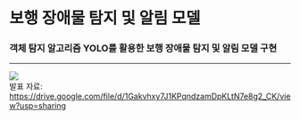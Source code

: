 # 보행 장애물 탐지 및 알림 모델
### 객체 탐지 알고리즘 YOLO를 활용한 보행 장애물 탐지 및 알림 모델 구현
---
[![](https://markdown-videos.deta.dev/youtube/4bv5xSlPIu4)](https://youtu.be/4bv5xSlPIu4})<br>
발표 자료: https://drive.google.com/file/d/1Gakvhxy7J1KPqndzamDpKLtN7e8g2_CK/view?usp=sharing
